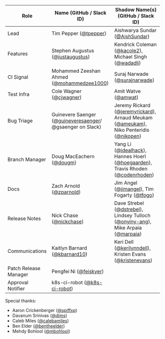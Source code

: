| **Role** | **Name** (**GitHub / Slack ID**)  | **Shadow Name(s) (GitHub / Slack ID)** |
| ------ | ------ | ------ |
| Lead | Tim Pepper ([@tpepper](https://github.com/tpepper)) | Aishwarya Sundar ([@AishSundar](https://github.com/AishSundar)) |
| Features | Stephen Augustus ([@justaugustus](https://github.com/justaugustus)) | Kendrick Coleman ([@kacole2](https://github.com/kacole2)), Michael Singh ([@wadadli](https://github.com/wadadli))|
| CI Signal | Mohammed Zeeshan Ahmed ([@mohammedzee1000](https://github.com/mohammedzee1000)) | Suraj Narwade ([@surajnarwade](https://github.com/surajnarwade)) |
| Test Infra | Cole Wagner ([@cjwagner](https://github.com/cjwagner)) | Amit Watve ([@amwat](https://github.com/amwat)) |
| Bug Triage | Guinevere Saenger ([@guineveresaenger](https://github.com/guineveresaenger)/ @gsaenger on Slack) | Jeremy Rickard ([@jeremyrickard](https://github.com/jeremyrickard)), Arnaud Meukam ([@ameukam](https://github.com/ameukam)), Niko Penteridis ([@nikopen](https://github.com/nikopen)) |
| Branch Manager | Doug MacEachern ([@dougm](https://github.com/dougm)) | Yang Li ([@idealhack](https://github.com/idealhack)), Hannes Hoerl ([@hoegaarden](https://github.com/hoegaarden)), Travis Rhoden ([@codenrhoden](https://github.com/codenrhoden)) |
| Docs | Zach Arnold ([@zparnold](https://github.com/zparnold)) | Jim Angel ([@jimangel](https://github.com/jimangel)), Tim Fogarty ([@tfogo](https://github.com/tfogo)) |
| Release Notes | Nick Chase ([@nickchase](https://github.com/nickchase)) | Dave Strebel ([@dstrebel](https://github.com/dstrebel)), Lindsey Tulloch ([@onyiny-ang](https://github.com/onyiny-ang)), Mike Arpaia ([@marpaia](https://github.com/marpaia)) |
| Communications | Kaitlyn Barnard ([@kbarnard10](https://github.com/kbarnard10)) | Keri Dell ([@kerilynndell](https://github.com/kerilynndell)), Kristen Evans ([@kristenevans](https://github.com/kristenevans)) |
| Patch Release Manager | Pengfei Ni ([@feiskyer](https://github.com/feiskyer)) ||
| Approval Notifier | k8s-ci-robot ([@k8s-ci-robot](https://github.com/k8s-ci-robot)) ||

Special thanks:
* Aaron Crickenberger ([@spiffxp](https://github.com/spiffxp))
* Davanum Srinivas ([@dims](https://github.com/dims))
* Caleb Miles ([@calebamiles](https://github.com/calebamiles))
* Ben Elder ([@bentheelder](https://github.com/bentheelder))
* Mehdy Bohlool ([@mbohlool](https://github.com/mbohlool))
